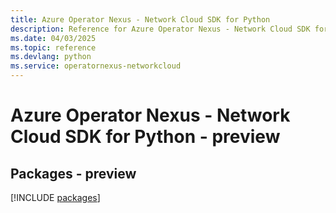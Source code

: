 ```yaml
---
title: Azure Operator Nexus - Network Cloud SDK for Python
description: Reference for Azure Operator Nexus - Network Cloud SDK for Python
ms.date: 04/03/2025
ms.topic: reference
ms.devlang: python
ms.service: operatornexus-networkcloud
---
```

# Azure Operator Nexus - Network Cloud SDK for Python - preview
## Packages - preview
[!INCLUDE [packages](operator-nexus---network-cloud-index.md)]